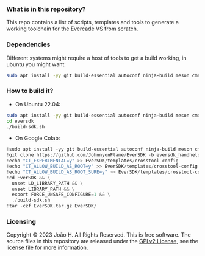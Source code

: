 ### What is in this repository?

This repo contains a list of scripts, templates and tools to generate a working toolchain for the Evercade VS from scratch.

### Dependencies

Different systems might require a host of tools to get a build working, in ubuntu you might want:

```bash
sudo apt install -yy git build-essential autoconf ninja-build meson cmake bison flex gawk gettext g++ help2man libncurses-dev libtool-bin texinfo unzip libffi-dev libexpat-dev patchelf gperf intltool golang
```

### How to build it?

- On Ubuntu 22.04:
```bash
sudo apt install -yy git build-essential autoconf ninja-build meson cmake bison flex gawk gettext g++ help2man libncurses-dev libtool-bin texinfo unzip libffi-dev libexpat-dev patchelf gperf intltool golang
cd eversdk
./build-sdk.sh
```

- On Google Colab:
```py
!sudo apt install -yy git build-essential autoconf ninja-build meson cmake bison flex gawk gettext g++ help2man libncurses-dev libtool-bin texinfo unzip libffi-dev libexpat-dev patchelf gperf intltool golang
!git clone https://github.com/JohnnyonFlame/EverSDK -b eversdk_handheld
!echo "CT_EXPERIMENTAL=y" >> EverSDK/templates/crosstool-config
!echo "CT_ALLOW_BUILD_AS_ROOT=y" >> EverSDK/templates/crosstool-config
!echo "CT_ALLOW_BUILD_AS_ROOT_SURE=y" >> EverSDK/templates/crosstool-config
!cd EverSDK && \
  unset LD_LIBRARY_PATH && \
  unset LIBRARY_PATH && \
  export FORCE_UNSAFE_CONFIGURE=1 && \
  ./build-sdk.sh
!tar -czf EverSDK.tar.gz EverSDK/
```

### Licensing
Copyright © 2023 João H. All Rights Reserved.
This is free software. The source files in this repository are released under the [GPLv2 License](LICENSE.md), see the license file for more information.

